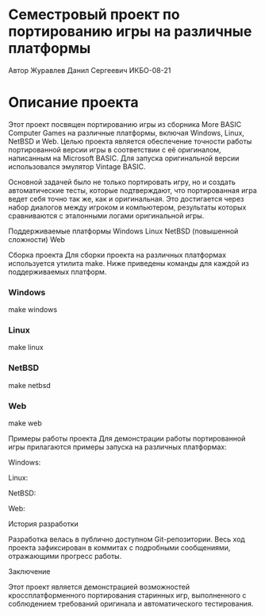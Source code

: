 # Семестровый проект по портированию игры на различные платформы
Автор
Журавлев Данил Сергеевич ИКБО-08-21

# Описание проекта
Этот проект посвящен портированию игры из сборника More BASIC Computer Games на различные платформы, включая Windows, Linux, NetBSD и Web. Целью проекта является обеспечение точности работы портированной версии игры в соответствии с её оригиналом, написанным на Microsoft BASIC. Для запуска оригинальной версии использовался эмулятор Vintage BASIC.

Основной задачей было не только портировать игру, но и создать автоматические тесты, которые подтверждают, что портированная игра ведет себя точно так же, как и оригинальная. Это достигается через набор диалогов между игроком и компьютером, результаты которых сравниваются с эталонными логами оригинальной игры.

Поддерживаемые платформы
Windows
Linux
NetBSD (повышенной сложности)
Web

Сборка проекта
Для сборки проекта на различных платформах используется утилита make. 
Ниже приведены команды для каждой из поддерживаемых платформ.

### Windows
make windows

### Linux
make linux

### NetBSD
make netbsd

### Web
make web

Примеры работы проекта
Для демонстрации работы портированной игры прилагаются примеры запуска на различных платформах:

Windows: 

Linux: 

NetBSD: 

Web:

История разработки

Разработка велась в публично доступном Git-репозитории. Весь ход проекта зафиксирован в коммитах с подробными сообщениями, отражающими прогресс работы.


Заключение

Этот проект является демонстрацией возможностей кроссплатформенного портирования старинных игр, выполненного с соблюдением требований оригинала и автоматического тестирования.
